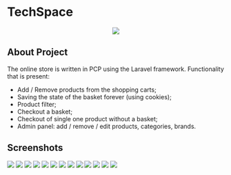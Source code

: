 <h1 aling="center">TechSpace</h1>
<p align="center"><img src="public\images\1-Slide.jpg"></p>


## About Project

The online store is written in PCP using the Laravel framework.
Functionality that is present:
- Add / Remove products from the shopping carts;
- Saving the state of the basket forever (using cookies);
- Product filter;
- Checkout a basket;
- Checkout of single one product without a basket;
- Admin panel: add / remove / edit products, categories, brands.

## Screenshots

<img src="screenshots\scrn-1.PNG">
<img src="screenshots\scrn-2.PNG">
<img src="screenshots\scrn-3.PNG">
<img src="screenshots\scrn-4.PNG">
<img src="screenshots\scrn-5.PNG">
<img src="screenshots\scrn-6.PNG">
<img src="screenshots\scrn-7.PNG">
<img src="screenshots\scrn-8.PNG">
<img src="screenshots\scrn-9.PNG">
<img src="screenshots\scrn-10.PNG">
<img src="screenshots\scrn-11.PNG">
<img src="screenshots\scrn-12.PNG">
<img src="screenshots\scrn-13.PNG">